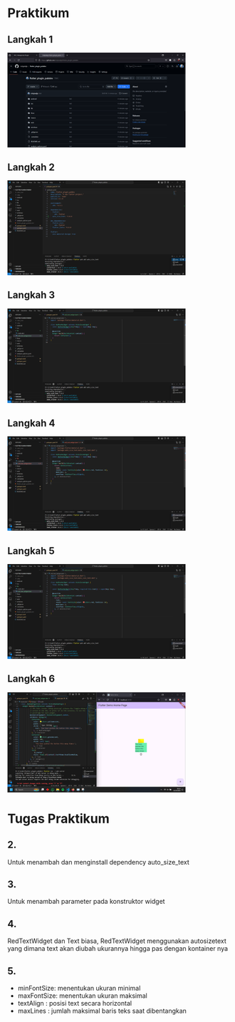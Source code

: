 # Praktikum
## Langkah 1

<img src='Images/1.png' width='400'>

## Langkah 2

<img src='Images/2.png' width='400'>

## Langkah 3

<img src='Images/3.png' width='400'>

## Langkah 4

<img src='Images/4.png' width='400'>

## Langkah 5

<img src='Images/5.png' width='400'>

## Langkah 6

<img src='Images/6.png' width='400'>

# Tugas Praktikum

## 2.
Untuk menambah dan menginstall dependency auto_size_text

## 3.
Untuk menambah parameter pada konstruktor widget

## 4.
RedTextWidget dan Text biasa, RedTextWidget menggunakan autosizetext yang dimana text akan diubah ukurannya hingga pas dengan kontainer nya

## 5.
- minFontSize: menentukan ukuran minimal
- maxFontSize: menentukan ukuran maksimal
- textAlign : posisi text secara horizontal
- maxLines : jumlah maksimal baris teks saat dibentangkan
